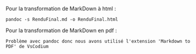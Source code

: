 Pour la transformation de MarkDown à html : 

  ```pandoc -s RenduFinal.md -o RenduFinal.html```

Pour la transformation de MarkDown en pdf :

```
Problème avec pandoc donc nous avons utilisé l'extension 'Markdown to PDF' de VsCodium
```